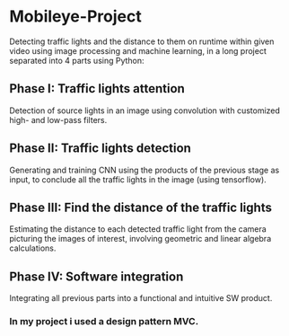 # Mobileye-Project
Detecting traffic lights and the distance to them on runtime within given video using image processing and machine learning, in a long project separated into 4 parts using Python:

## Phase I: Traffic lights attention
Detection of source lights in an image using convolution with customized high- and low-pass filters.

## Phase II: Traffic lights detection
Generating and training CNN using the products of the previous stage as input, to conclude all the traffic lights in the image (using tensorflow).

## Phase III: Find the distance of the traffic lights
Estimating the distance to each detected traffic light from the camera picturing the images of interest, involving geometric and linear algebra calculations.

## Phase IV: Software integration
Integrating all previous parts into a functional and intuitive SW product.



### In my project i used a design pattern MVC.
